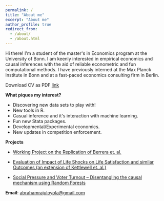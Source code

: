 ```yaml
---
permalink: /
title: "About me"
excerpt: "About me"
author_profile: true
redirect_from:
  - /about/
  - /about.html
---
```


Hi there! I'm a student of the master's in Economics program at the University of Bonn. I am keenly interested in empirical economics and causal inferences with the aid of reliable econometric and
fun computational methods. I have previously interned at the Max Planck Institute in Bonn and at a fast-paced economics consulting firm in Berlin.

Download CV as PDF [link](http://abraham-newbie.github.io/files/Resume.pdf)


**What piques my interest?**
* Discovering new data sets to play with!
* New tools in R.
* Casual inference and it's interaction with machine learning.
* Fun new Stata packages.
* Developmental/Experimental economics.
* New updates in competition enforcement.


**Projects**

* [Working Project on the Replication of Berrera et. al.](https://github.com/Abraham-newbie/Replication/blob/main/project.ipynb)

* [Evaluation of Impact of Life Shocks on Life Satisfaction and similar Outcomes (an extension of Kettlewell et. al.)](https://github.com/Abraham-newbie/Life-Events)

* [Social Pressure and Voter Turnout – Disentangling the causal mechanism using Random Forests](https://github.com/Abraham-newbie/Computational-Statistics-Project/blob/master/Abraham_Raju_Computational%20Statistics%20Final%20Project%20SoSe%202020.ipynb)


**Email**: abrahamrajuloyola@gmail.com
